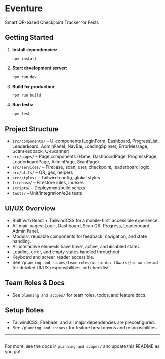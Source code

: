 # Eventure

Smart QR-based Checkpoint Tracker for Fests

## Getting Started

1. **Install dependencies:**
   ```powershell
   npm install
   ```
2. **Start development server:**
   ```powershell
   npm run dev
   ```
3. **Build for production:**
   ```powershell
   npm run build
   ```
4. **Run tests:**
   ```powershell
   npm test
   ```


## Project Structure

- `src/components/` – UI components (LoginForm, Dashboard, ProgressList, Leaderboard, AdminPanel, NavBar, LoadingSpinner, ErrorMessage, ScanFeedback, QRScanner)
- `src/pages/` – Page components (Home, DashboardPage, ProgressPage, LeaderboardPage, AdminPage, ScanPage)
- `src/services/` – Firebase, scan, user, checkpoint, leaderboard logic
- `src/utils/` – QR, geo, helpers
- `src/styles/` – Tailwind config, global styles
- `firebase/` – Firestore rules, indexes
- `scripts/` – Deployment/build scripts
- `tests/` – Unit/integration/e2e tests


## UI/UX Overview

- Built with React + TailwindCSS for a mobile-first, accessible experience.
- All main pages: Login, Dashboard, Scan QR, Progress, Leaderboard, Admin Panel.
- Modular, reusable components for feedback, navigation, and state handling.
- All interactive elements have hover, active, and disabled states.
- Loading, error, and empty states handled throughout.
- Keyboard and screen reader accessible.
- See `/planning and scopes/team-roles/ui-ux-dev (Owais)/ui-ux-dev.md` for detailed UI/UX responsibilities and checklist.

## Team Roles & Docs
- See `planning and scopes/` for team roles, todos, and feature docs.

## Setup Notes
- TailwindCSS, Firebase, and all major dependencies are preconfigured.
- See `/planning and scopes/` for feature breakdowns and responsibilities.

---


---

For more, see the docs in `planning and scopes/` and update this README as you go!
